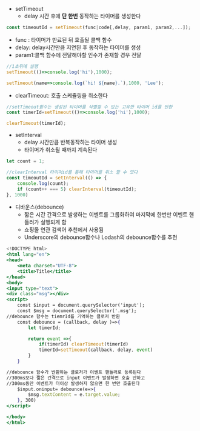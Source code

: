- setTimeout
    - delay 시간 후에 **단 한번** 동작하는 타이머를 생성한다

```jsx
const timeoutId = setTimeout(func|code[,delay, param1, param2,...]);
```

- func : 타이머가 만료된 뒤 호출될 콜백 함수
- delay: delay시간만큼 지연된 후 동작하는 타이머를 생성
- param1:콜백 함수에 전달해야할 인수가 존재할 경우 전달 

```jsx
//1초뒤에 실행
setTimeout(()=>console.log('hi'),1000);

setTimeout(name=>console.log(`hi! ${name}.`),1000, 'Lee');
```

- clearTimeout: 호출 스케쥴링을 취소한다

```jsx
//setTimeout함수는 생성된 타이머를 식별할 수 있는 고유한 타이머 id를 반환
const timerId=setTimeout(()=>console.log('hi'),1000);

clearTimeout(timerId);
```

- setInterval
    - delay 시간만큼 반복동작하는 타이머 생성
    - 타이머가 취소될 때까지 계속된다

```jsx
let count = 1;

//clearInterval 타이머id를 통해 타이머를 취소 할 수 있다
const timeoutId = setInterval(() => {
    console.log(count);
    if (count++ === 5) clearInterval(timeoutId);
}, 1000)
```

- 디바운스(debounce)
    - 짧은 시간 간격으로 발생하는 이벤트를 그룹화하여 마지막에 한번만 이벤트 핸들러가 실행되게 함
    - 쇼핑몰 연관 검색어 추천에서 사용됨
    - Underscore의 debounce함수나 Lodash의 debounce함수를 추천

```jsx
<!DOCTYPE html>
<html lang="en">
<head>
    <meta charset="UTF-8">
    <title>Title</title>
</head>
<body>
<input type="text">
<div class="msg"></div>
<script>
    const $input = document.querySelector('input');
    const $msg = document.querySelector('.msg');
//debounce 함수는 tiemrId를 기억하는 클로저 반환
    const debounce = (callback, delay )=>{
        let timerId;

        return event =>{
            if(timerId) clearTimeout(timerId)
            timerId=setTimeout(callback, delay, event)
        }
    }

//debounce 함수가 반환하는 클로저가 이벤트 핸들러로 등록된다
//300ms보다 짧은 간격으로 input 이벤트가 발생하면 호출 안하고
//300ms동안 이벤트가 더이상 발생하지 않으면 한 번만 호출된다
    $input.oninput= debounce(e=>{
        $msg.textContent = e.target.value;
    }, 300)
</script>

</body>
</html>
```
